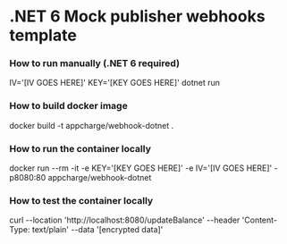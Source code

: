 # .NET 6 Mock publisher webhooks template
### How to run manually (.NET 6 required)
IV='[IV GOES HERE]' KEY='[KEY GOES HERE]' dotnet run

### How to build docker image
docker build -t appcharge/webhook-dotnet .

### How to run the container locally
docker run --rm -it -e KEY='[KEY GOES HERE]' -e IV='[IV GOES HERE]' -p8080:80 appcharge/webhook-dotnet

### How to test the container locally
curl --location 'http://localhost:8080/updateBalance' --header 'Content-Type: text/plain' --data '[encrypted data]'
